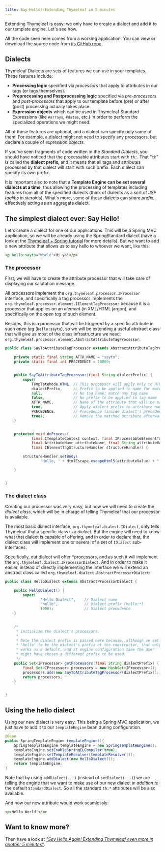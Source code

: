 ```yaml
---
title: Say Hello! Extending Thymeleaf in 5 minutes
---
```



Extending Thymeleaf is easy: we only have to create a dialect and add
it to our template engine. Let's see how.

All the code seen here comes from a working application. You can view or
download the source code from [its GitHub repo](https://github.com/thymeleaf/thymeleaf/tree/3.1-master/examples/spring6/thymeleaf-examples-spring6-sayhello).


Dialects
--------

Thymeleaf Dialects are sets of features we can use in your templates.
These features include:

-   **Processing logic** specified via *processors* that apply to
    attributes in our tags (or tags themselves).
-   **Preprocessing and Postprocessing logic** specified via *pre-processors*
    and *post-processors* that apply to our template before (pre) or
    after (post) processing actually takes place.
-   **Expression objects** which can be used in Thymeleaf Standard
    Expressions (like `#arrays`, `#dates`, etc.) in order to perform
    the specialized operations we might need.

All of these features are optional, and a dialect can specify only some
of them. For example, a dialect might not need to specify any processors,
but declare a couple of *expression objects*.

If you've seen fragments of code written in the *Standard Dialects*, you
should have noticed that the processable attributes start with `th:`.
That "`th`" is called the **dialect prefix**, and it means that all tags
and attributes processed by that dialect will start with such prefix. Each
dialect can specify its own prefix.

It is important also to note that **a Template Engine can be set several
dialects at a time**, thus allowing the processing of templates
including features from all of the specified dialects (think of dialects
as a sort of *JSP taglibs* in steroids). What's more, some of these
dialects can *share prefix*, effectively acting as an aggregate dialect.


The simplest dialect ever: Say Hello!
-------------------------------------

Let's create a dialect for one of our applications. This will be a
Spring MVC application, so we will be already using the SpringStandard
dialect (have a look at the [Thymeleaf + Spring tutorial](/documentation.html) 
for more details). But we want to add a
new attribute that allows us to say hello to whoever we want, like this:

```html
<p hello:sayto="World">Hi ya!</p>
```

### The processor

First, we will have to create the attribute processor that will take
care of displaying our salutation message.

All processors implement the `org.thymeleaf.processor.IProcessor` interface,
and specifically a tag processor implements the
`org.thymeleaf.processor.element.IElementTagProcessor` because it is a processor
that applies on an *element* (in XML/HTML jargon), and specifically on the 
*open tag* of such element.

Besides, this is a processor that will be triggered by a specific attribute
in such *open tag* (`hello:sayto`), so we will be extending a useful abstract
class that will give us most of the class infrastructure we need:
`org.thymeleaf.processor.element.AbstractAttributeTagProcessor`.

```java
public class SayToAttributeTagProcessor extends AbstractAttributeTagProcessor {

    private static final String ATTR_NAME = "sayto";
    private static final int PRECEDENCE = 10000;


    public SayToAttributeTagProcessor(final String dialectPrefix) {
        super(
            TemplateMode.HTML, // This processor will apply only to HTML mode
            dialectPrefix,     // Prefix to be applied to name for matching
            null,              // No tag name: match any tag name
            false,             // No prefix to be applied to tag name
            ATTR_NAME,         // Name of the attribute that will be matched
            true,              // Apply dialect prefix to attribute name
            PRECEDENCE,        // Precedence (inside dialect's precedence)
            true);             // Remove the matched attribute afterwards
    }


    protected void doProcess(
            final ITemplateContext context, final IProcessableElementTag tag,
            final AttributeName attributeName, final String attributeValue,
            final IElementTagStructureHandler structureHandler) {

        structureHandler.setBody(
                "Hello, " + HtmlEscape.escapeHtml5(attributeValue) + "!", false);

    }


}
```

### The dialect class

Creating our processor was very easy, but now we will need to create the
*dialect class*, which will be in charge of telling Thymeleaf that our
processor is available.

The most basic dialect interface, `org.thymeleaf.dialect.IDialect`, only
tells Thymeleaf that a specific class is a *dialect*. But the engine will
need to know what that dialect is capable of offering, and in order to
declare that, the dialect class will implement one or several of a set
of `IDialect` sub-interfaces.

Specifically, out dialect will offer *processors, and as such it will
implement the `org.thymeleaf.dialect.IProcessorDialect`. And in order
to make it easier, instead of directly implementing the interface we
will extend an abstract class called `org.thymeleaf.dialect.AbstractProcessorDialect`:

```java
public class HelloDialect extends AbstractProcessorDialect {

    public HelloDialect() {
        super(
                "Hello Dialect",    // Dialect name
                "hello",            // Dialect prefix (hello:*)
                1000);              // Dialect precedence
    }

    
    /*
     * Initialize the dialect's processors.
     *
     * Note the dialect prefix is passed here because, although we set
     * "hello" to be the dialect's prefix at the constructor, that only
     * works as a default, and at engine configuration time the user
     * might have chosen a different prefix to be used.
     */
    public Set<IProcessor> getProcessors(final String dialectPrefix) {
        final Set<IProcessor> processors = new HashSet<IProcessor>();
        processors.add(new SayToAttributeTagProcessor(dialectPrefix));
        return processors;
    }


}
```


Using the hello dialect
-----------------------

Using our new dialect is very easy. This being a Spring MVC application,
we just have to add it to our `templateEngine` bean during configuration. 

```java
@Bean
public SpringTemplateEngine templateEngine(){
    SpringTemplateEngine templateEngine = new SpringTemplateEngine();
    templateEngine.setEnableSpringELCompiler(true);
    templateEngine.setTemplateResolver(templateResolver());
    templateEngine.addDialect(new HelloDialect());
    return templateEngine;
}
```

Note that by using `addDialect(...)` (instead of `setDialect(...)`) we are telling 
the engine that we want to make use of our new dialect *in addition to* the 
default `StandardDialect`. So all the standard `th:*` attributes will be also
available.


And now our new attribute would work seamlessly:

```html
<p>Hello World!</p>
```


Want to know more?
------------------

Then have a look at [*"Say Hello Again! Extending Thymeleaf even more in
another 5 minutes"*](sayhelloagainextendingthymeleafevenmore5minutes.html).
